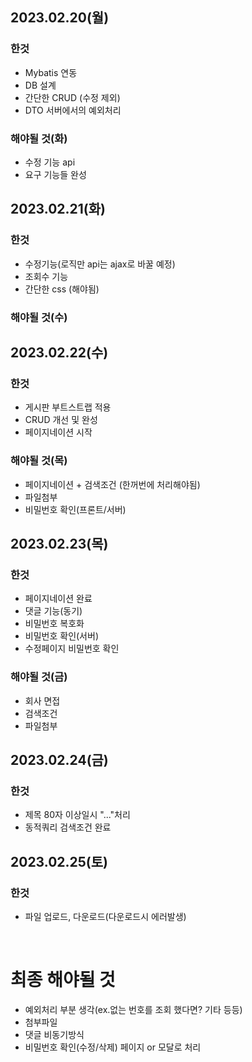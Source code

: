 ## 2023.02.20(월)
### 한것
- Mybatis 연동
- DB 설계
- 간단한 CRUD (수정 제외)
- DTO 서버에서의 예외처리
### 해야될 것(화)
- 수정 기능 api
- 요구 기능들 완성

## 2023.02.21(화)
### 한것
- 수정기능(로직만 api는 ajax로 바꿀 예정)
- 조회수 기능
- 간단한 css (해야됨)
### 해야될 것(수)

## 2023.02.22(수)
### 한것
- 게시판 부트스트랩 적용
- CRUD 개선 및 완성
- 페이지네이션 시작
### 해야될 것(목)
- 페이지네이션 + 검색조건 (한꺼번에 처리해야됨)
- 파일첨부
- 비밀번호 확인(프론트/서버)

## 2023.02.23(목)
### 한것
- 페이지네이션 완료
- 댓글 기능(동기)
- 비밀번호 복호화
- 비밀번호 확인(서버)
- 수정페이지 비밀번호 확인
### 해야될 것(금)
- 회사 면접
- 검색조건
- 파일첨부

## 2023.02.24(금)
### 한것
- 제목 80자 이상일시 "..."처리
- 동적쿼리 검색조건 완료

## 2023.02.25(토)
### 한것
- 파일 업로드, 다운로드(다운로드시 에러발생)

<br/>

# 최종 해야될 것
- 예외처리 부분 생각(ex.없는 번호를 조회 했다면? 기타 등등)
- 첨부파일
- 댓글 비동기방식
- 비밀번호 확인(수정/삭제) 페이지 or 모달로 처리